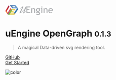<!-- _coverpage.md -->

<img src="logo_bright.png" width="150px">

# uEngine OpenGraph <small>0.1.3</small>

> A magical Data-driven svg rendering tool.

[GitHub](https://github.com/TheOpenCloudEngine/EventStorming)   
[Get Started](getting-start.md)

![color](#f0f0f0)
